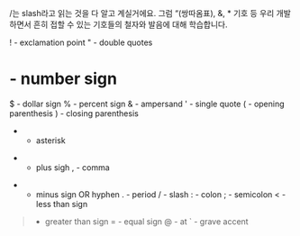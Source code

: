 ﻿/는 slash라고 읽는 것을 다 알고 계실거에요. 
그럼 “(쌍따옴표), &, * 기호 등 우리 개발하면서 흔히 접할 수 있는 기호들의 철자와 
발음에 대해 학습합니다.


!  -  exclamation point
"  -  double quotes
#  -  number sign
$  -  dollar sign
%  -  percent sign
&  -  ampersand
'  -  single quote
(  -  opening parenthesis
)  -  closing parenthesis
*  -  asterisk
+  -  plus sigh
,  -  comma
-  -  minus sign OR hyphen
.  -  period
/  -  slash
:  -  colon
;  -  semicolon
<  -  less than sign
>  -  greater than sign
=  -  equal sign
@  -  at
`  -  grave accent


